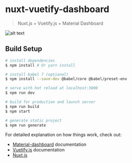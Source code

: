 # nuxt-vuetify-dashboard

> Nuxt.js + Vuetify.js + Material Dashboard

![alt text](http://rekryt.ru/files/nuxt-vuetify-dashboard.png)

## Build Setup

```bash
# install dependencies
$ npm install # Or yarn install

# install babel 7 (optional)
$ npm install --save-dev @babel/core @babel/preset-env

# serve with hot reload at localhost:3000
$ npm run dev

# build for production and launch server
$ npm run build
$ npm start

# generate static project
$ npm run generate
```

For detailed explanation on how things work, check out:
- [Material-dashboard](https://demos.creative-tim.com/material-dashboard/docs/2.1/getting-started/introduction.html) documentation
- [Vuetify.js](https://vuetifyjs.com/) documentation
- [Nuxt.js](https://github.com/nuxt/nuxt.js)
